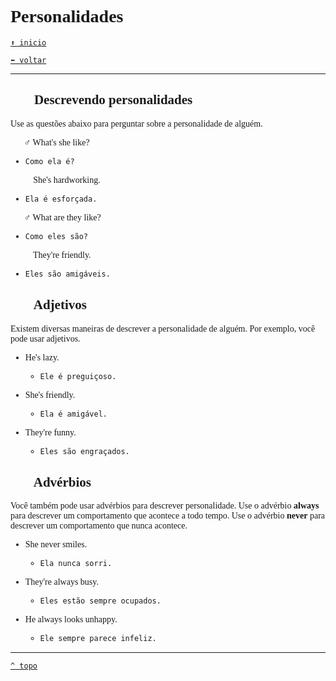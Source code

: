 <font face="Calibri">

# Personalidades

[`⬆️ inicio`](../../EF%20Route.md)

[`⬅️ voltar`](../Iniciante%201.md)

---

## 👨🏻 Descrevendo personalidades

Use as questões abaixo para perguntar sobre a personalidade de alguém.

🧔🏻‍♂️ What's she like?

+ `Como ela é?`

👩🏻‍🦰 She's hardworking.

+ `Ela é esforçada.`

🧔🏻‍♂️ What are they like?

+ `Como eles são?`

👩🏻‍🦰 They're friendly.

+ `Eles são amigáveis.`

## 👨🏻 Adjetivos

Existem diversas maneiras de descrever a personalidade de alguém.
Por exemplo, você pode usar adjetivos.

+ He's lazy.
  + `Ele é preguiçoso.`

+ She's friendly.
  + `Ela é amigável.`

+ They're funny.
  + `Eles são engraçados.`

## 👨🏻 Advérbios

Você também pode usar advérbios para descrever personalidade.
Use o advérbio **always** para descrever um comportamento que acontece a todo tempo.
Use o advérbio **never** para descrever um comportamento que nunca acontece.

+ She never smiles.
  + `Ela nunca sorri.`

+ They're always busy.
  + `Eles estão sempre ocupados.`

+ He always looks unhappy.
  + `Ele sempre parece infeliz.`

---

[`^ topo`](#-personalidades)
</font>
